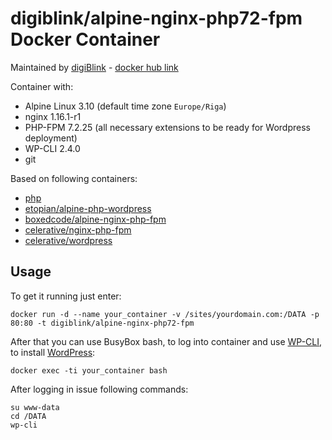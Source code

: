 # digiblink/alpine-nginx-php72-fpm Docker Container

Maintained by [digiBlink](http://digiblink.eu) - [docker hub link](https://hub.docker.com/r/digiblink/alpine-nginx-php72-fpm/)

Container with:

* Alpine Linux 3.10 (default time zone `Europe/Riga`)
* nginx 1.16.1-r1
* PHP-FPM 7.2.25 (all necessary extensions to be ready for Wordpress deployment)
* WP-CLI 2.4.0
* git

Based on following containers:

* [php](https://hub.docker.com/_/php/)
* [etopian/alpine-php-wordpress](https://github.com/etopian/alpine-php-wordpress)
* [boxedcode/alpine-nginx-php-fpm](https://hub.docker.com/r/boxedcode/alpine-nginx-php-fpm/)
* [celerative/nginx-php-fpm](https://hub.docker.com/r/celerative/nginx-php-fpm/)
* [celerative/wordpress](https://hub.docker.com/r/celerative/wordpress/)

## Usage

To get it running just enter:

`docker run -d --name your_container -v /sites/yourdomain.com:/DATA -p 80:80 -t digiblink/alpine-nginx-php72-fpm`

After that you can use BusyBox bash, to log into container and use [WP-CLI](http://wp-cli.org), to install [WordPress](https://wordpress.org):

`docker exec -ti your_container bash`

After logging in issue following commands:

```
su www-data
cd /DATA
wp-cli
```
